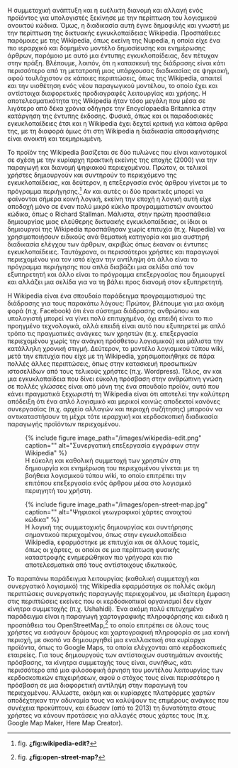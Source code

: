 Η συμμετοχική ανάπτυξη και η ευέλικτη διανομή και αλλαγή ενός προϊόντος
για υπολογιστές ξεκίνησε με την περίπτωση του λογισμικού ανοικτού
κώδικα. Όμως, η διαδικασία αυτή έγινε δημοφιλής και γνωστή με την
περίπτωση της δικτυακής εγκυκλοπαίδειας Wikipedia. Προσπάθειες παρόμοιες
με της Wikipedia, όπως εκείνη της Nupedia, η οποία είχε ένα πιο
ιεραρχικό και δομημένο μοντέλο δημοσίευσης και ενημέρωσης άρθρων,
παρόμοιο με αυτό μια έντυπης εγκυκλοπαίδειας, δεν πέτυχαν στην πράξη.
Βλέπουμε, λοιπόν, ότι η κατασκευή της διάδρασης είναι κάτι περισσότερο
από τη μετατροπή μιας υπάρχουσας διαδικασίας σε ψηφιακή, αφού
τουλάχιστον σε κάποιες περιπτώσεις, όπως της Wikipedia, απαιτεί και την
υιοθέτηση ενός νέου παραγωγικού μοντέλου, το οποίο έχει και αντίστοιχα
διαφορετικές προδιαγραφές λειτουργίας και χρήσης. Η αποτελεσματικότητα
της Wikipedia ήταν τόσο μεγάλη που μέσα σε λιγότερο από δέκα χρόνια
οδήγησε την Encyclopaedia Britannica στην κατάργηση της έντυπης έκδοσης.
Φυσικά, όπως και οι παραδοσιακές εγκυκλοπαίδειες έτσι και η Wikipedia
έχει δεχτεί κριτική για κάποια άρθρα της, με τη διαφορά όμως ότι στη
Wikipedia η διαδικασία αποσαφήνισης είναι ανοικτή και τεκμηριωμένη.

Το προϊόν της Wikipedia βασίζεται σε δύο πυλώνες που είναι καινοτομικοί
σε σχέση με την κυρίαρχη πρακτική εκείνης της εποχής (2000) για την
παραγωγή και διανομή ψηφιακού περιεχομένου. Πρώτον, οι τελικοί χρήστες
δημιουργούν και συντηρούν το περιεχόμενο της εγκυκλοπαίδειας, και
δεύτερον, η επεξεργασία ενός άρθρου γίνεται με το πρόγραμμα
περιήγησης.[^1] Αν και αυτές οι δύο πρακτικές μπορεί να φαίνονται σήμερα
κοινή λογική, εκείνη την εποχή η λογική αυτή είχε αποδοχή μόνο σε έναν
πολύ μικρό κύκλο προγραμματιστών ανοικτού κώδικα, όπως ο Richard
Stallman. Μάλιστα, στην πρώτη προσπάθεια δημιουργίας μιας ελεύθερης
δικτυακής εγκυκλοπαίδειας, οι ίδιοι οι δημιουργοί της Wikipedia
προσπάθησαν χωρίς επιτυχία (π.χ. Nupedia) να χρησιμοποιήσουν ειδικούς
ανά θεματική κατηγορία και μια αυστηρή διαδικασία ελέγχου των άρθρων,
ακριβώς όπως έκαναν οι έντυπες εγκυκλοπαίδειες. Ταυτόχρονα, οι
περισσότεροι χρήστες και παραγωγοί περιεχομένου για τον ιστό είχαν την
αντίληψη ότι άλλο είναι το πρόγραμμα περιήγησης που απλά διαβάζει μια
σελίδα από τον εξυπηρετητή και άλλο είναι το πρόγραμμα επεξεργασίας που
δημιουργεί και αλλάζει μια σελίδα για να τη βάλει προς διανομή στον
εξυπηρετητή.

H Wikipedia είναι ένα σπουδαίο παράδειγμα προγραμματισμού της διάδρασης
για τους παρακάτω λόγους: Πρώτον, βλέπουμε για μια ακόμη φορά (π.χ.
Facebook) ότι ένα σύστημα διάδρασης ανθρώπου και υπολογιστή μπορεί να
γίνει πολύ επιτυχημένο, όχι επειδή είναι το πιο προηγμένο τεχνολογικά,
αλλά επειδή είναι αυτό που εξυπηρετεί με απλό τρόπο τις πραγματικές
ανάγκες των χρηστών (π.χ. επεξεργασία περιεχομένου χωρίς την ανάγκη
πρόσθετου λογισμικού) και μάλιστα την κατάλληλη χρονική στιγμή.
Δεύτερον, το μοντέλο λογισμικού τύπου wiki, μετά την επιτυχία που είχε
με τη Wikipedia, χρησιμοποιήθηκε σε πάρα πολλές άλλες περιπτώσεις, όπως
στην κατασκευή προσωπικών ιστοσελίδων από τους τελικούς χρήστες (π.χ.
Wordpress). Τέλος, αν και μια εγκυκλοπαίδεια που δίνει εύκολη πρόσβαση
στην ανθρώπινη γνώση σε πολλές γλώσσες είναι από μόνη της ένα σπουδαίο
προϊόν, αυτό που κάνει πραγματικά ξεχωριστή τη Wikipedia είναι ότι
αποτελεί την καλύτερη απόδειξη ότι ένα απλό λογισμικό και μερικοί κοινώς
αποδεκτοί κανόνες συνεργασίας (π.χ. αρχείο αλλαγών και περιοχή
συζήτησης) μπορούν να αντικαταστήσουν τη μέχρι τότε ιεραρχική και
κερδοσκοπική διαδικασία παραγωγής προϊόντων περιεχομένου.

<figure id="fig:wikipedia-edit">
{% include figure image_path="/images/wikipedia-edit.png" caption=""
alt="Συνεργατική επεξεργασία εγγράφων στην Wikipedia" %}
<figcaption>
Η εύκολη και καθολική συμμετοχή των χρηστών στη δημιουργία και ενημέρωση
του περιεχομένου γίνεται με τη βοήθεια λογισμικού τύπου wiki, το οποίο
επιτρέπει την επιτόπου επεξεργασία ενός άρθρου μέσα στο λογισμικό
περιηγητή του χρήστη.
</figcaption>
</figure>
<figure id="fig:open-street-map">
{% include figure image_path="/images/open-street-map.jpg" caption=""
alt="Ψηφιακοί γεωγραφικοί χάρτες ανοιχτού κώδικα" %}
<figcaption>
Η λογική της συμμετοχικής δημιουργίας και συντήρησης σημαντικού
περιεχομένου, όπως στην εγκυκλοπαίδεια Wikipedia, εφαρμόστηκε με
επιτυχία και σε άλλους τομείς, όπως οι χάρτες, οι οποίοι σε μια
περίπτωση φυσικής καταστροφής ενημερώθηκαν πιο γρήγορα και πιο
αποτελεσματικά από τους αντίστοιχους ιδιωτικούς.
</figcaption>
</figure>

Το παραπάνω παράδειγμα λειτουργίας (καθολική συμμετοχή και συνεργατικό
λογισμικό) της Wikipedia εφαρμόστηκε σε πολλές ακόμη περιπτώσεις
συνεργατικής παραγωγής περιεχομένου, με ιδιαίτερη έμφαση στις
περιπτώσεις εκείνες που οι κερδοσκοπικοί οργανισμοί δεν είχαν κίνητρα
συμμετοχής (π.χ. Ushahidi). Ένα ακόμη πολύ επιτυχημένο παράδειγμα είναι
η παραγωγή χαρτογραφικής πληροφόρησης και ειδικά η προσπάθεια του
OpenStreetMap,[^2] το οποίο επιτρέπει σε όλους τους χρήστες να εισάγουν
δρόμους και χαρτογραφική πληροφορία σε μια κοινή περιοχή, με σκοπό να
δημιουργηθεί μια εναλλακτική στα κυρίαρχα προϊόντα, όπως το Google Maps,
τα οποία ελέγχονται από κερδοσκοπικές εταιρείες. Για τους δημιουργούς
των αντίστοιχων συστημάτων ανοικτής πρόσβασης, τα κίνητρα συμμετοχής
τους είναι, συνήθως, κάτι περισσότερο από μια φιλοσοφική άρνηση του
μοντέλου λειτουργίας των κερδοσκοπικών επιχειρήσεων, αφού ο στόχος τους
είναι περισσότερο η πρόσβαση σε μια διαφορετική αντίληψη στην παραγωγή
του περιεχομένου. Άλλωστε, ακόμη και οι κυρίαρχες πλατφόρμες χαρτών
αποδέχτηκαν την αδυναμία τους να καλύψουν τις επιμέρους ανάγκες που
συνέχεια προκύπτουν, και έδωσαν (από το 2013) τη δυνατότητα στους
χρήστες να κάνουν προτάσεις για αλλαγές στους χάρτες τους (π.χ. Google
Map Maker, Here Map Creator).

[^1]: fig. **¿fig:wikipedia-edit?**

[^2]: fig. **¿fig:open-street-map?**

